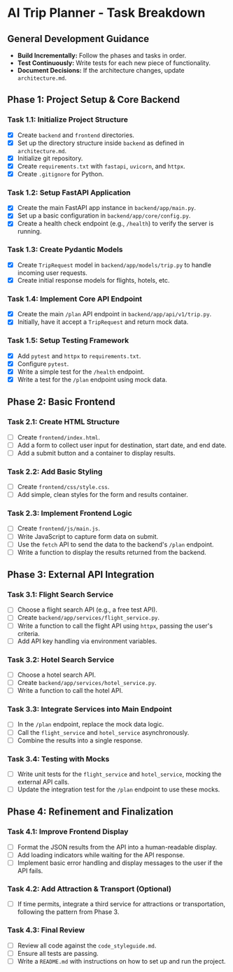 # AI Trip Planner - Task Breakdown

## General Development Guidance
- **Build Incrementally:** Follow the phases and tasks in order.
- **Test Continuously:** Write tests for each new piece of functionality.
- **Document Decisions:** If the architecture changes, update `architecture.md`.

## Phase 1: Project Setup & Core Backend

### Task 1.1: Initialize Project Structure
- [x] Create `backend` and `frontend` directories.
- [x] Set up the directory structure inside `backend` as defined in `architecture.md`.
- [x] Initialize git repository.
- [x] Create `requirements.txt` with `fastapi`, `uvicorn`, and `httpx`.
- [x] Create `.gitignore` for Python.

### Task 1.2: Setup FastAPI Application
- [x] Create the main FastAPI app instance in `backend/app/main.py`.
- [x] Set up a basic configuration in `backend/app/core/config.py`.
- [x] Create a health check endpoint (e.g., `/health`) to verify the server is running.

### Task 1.3: Create Pydantic Models
- [x] Create `TripRequest` model in `backend/app/models/trip.py` to handle incoming user requests.
- [x] Create initial response models for flights, hotels, etc.

### Task 1.4: Implement Core API Endpoint
- [x] Create the main `/plan` API endpoint in `backend/app/api/v1/trip.py`.
- [x] Initially, have it accept a `TripRequest` and return mock data.

### Task 1.5: Setup Testing Framework
- [x] Add `pytest` and `httpx` to `requirements.txt`.
- [x] Configure `pytest`.
- [x] Write a simple test for the `/health` endpoint.
- [x] Write a test for the `/plan` endpoint using mock data.

## Phase 2: Basic Frontend

### Task 2.1: Create HTML Structure
- [ ] Create `frontend/index.html`.
- [ ] Add a form to collect user input for destination, start date, and end date.
- [ ] Add a submit button and a container to display results.

### Task 2.2: Add Basic Styling
- [ ] Create `frontend/css/style.css`.
- [ ] Add simple, clean styles for the form and results container.

### Task 2.3: Implement Frontend Logic
- [ ] Create `frontend/js/main.js`.
- [ ] Write JavaScript to capture form data on submit.
- [ ] Use the `fetch` API to send the data to the backend's `/plan` endpoint.
- [ ] Write a function to display the results returned from the backend.

## Phase 3: External API Integration

### Task 3.1: Flight Search Service
- [ ] Choose a flight search API (e.g., a free test API).
- [ ] Create `backend/app/services/flight_service.py`.
- [ ] Write a function to call the flight API using `httpx`, passing the user's criteria.
- [ ] Add API key handling via environment variables.

### Task 3.2: Hotel Search Service
- [ ] Choose a hotel search API.
- [ ] Create `backend/app/services/hotel_service.py`.
- [ ] Write a function to call the hotel API.

### Task 3.3: Integrate Services into Main Endpoint
- [ ] In the `/plan` endpoint, replace the mock data logic.
- [ ] Call the `flight_service` and `hotel_service` asynchronously.
- [ ] Combine the results into a single response.

### Task 3.4: Testing with Mocks
- [ ] Write unit tests for the `flight_service` and `hotel_service`, mocking the external API calls.
- [ ] Update the integration test for the `/plan` endpoint to use these mocks.

## Phase 4: Refinement and Finalization

### Task 4.1: Improve Frontend Display
- [ ] Format the JSON results from the API into a human-readable display.
- [ ] Add loading indicators while waiting for the API response.
- [ ] Implement basic error handling and display messages to the user if the API fails.

### Task 4.2: Add Attraction & Transport (Optional)
- [ ] If time permits, integrate a third service for attractions or transportation, following the pattern from Phase 3.

### Task 4.3: Final Review
- [ ] Review all code against the `code_styleguide.md`.
- [ ] Ensure all tests are passing.
- [ ] Write a `README.md` with instructions on how to set up and run the project.
